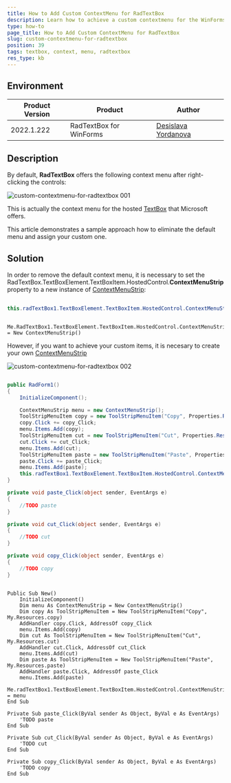 ```yaml
---
title: How to Add Custom ContextMenu for RadTextBox
description: Learn how to achieve a custom contextmenu for the WinForms RadTextBox.
type: how-to 
page_title: How to Add Custom ContextMenu for RadTextBox
slug: custom-contextmenu-for-radtextbox
position: 39
tags: textbox, context, menu, radtextbox
res_type: kb
---
```


## Environment
 
|Product Version|Product|Author|
|----|----|----|
|2022.1.222|RadTextBox for WinForms|[Desislava Yordanova](https://www.telerik.com/blogs/author/desislava-yordanova)|


## Description

By default, **RadTextBox** offers the following context menu after right-clicking the controls:
 
![custom-contextmenu-for-radtextbox 001](images/custom-contextmenu-for-radtextbox001.png)

This is actually the context menu for the hosted [TextBox](https://docs.microsoft.com/en-us/dotnet/api/system.windows.forms.textbox?view=windowsdesktop-6.0) that Microsoft offers.

This article demonstrates a sample approach how to eliminate the default menu and assign your custom one.

## Solution

In order to remove the default context menu, it is necessary to set the RadTextBox.TextBoxElement.TextBoxItem.HostedControl.**ContextMenuStrip** property to a new instance of [ContextMenuStrip](https://docs.microsoft.com/en-us/dotnet/api/system.windows.forms.contextmenustrip?view=windowsdesktop-6.0):

````C#  
   
this.radTextBox1.TextBoxElement.TextBoxItem.HostedControl.ContextMenuStrip = new ContextMenuStrip();

````
````VB.NET

Me.RadTextBox1.TextBoxElement.TextBoxItem.HostedControl.ContextMenuStrip = New ContextMenuStrip()

````

However, if you want to achieve your custom items, it is necesary to create your own [ContextMenuStrip](https://docs.microsoft.com/en-us/dotnet/api/system.windows.forms.contextmenustrip?view=windowsdesktop-6.0)

![custom-contextmenu-for-radtextbox 002](images/custom-contextmenu-for-radtextbox002.png)
 
````C#  

public RadForm1()
{
    InitializeComponent();

    ContextMenuStrip menu = new ContextMenuStrip();
    ToolStripMenuItem copy = new ToolStripMenuItem("Copy", Properties.Resources.copy); 
    copy.Click += copy_Click;
    menu.Items.Add(copy);
    ToolStripMenuItem cut = new ToolStripMenuItem("Cut", Properties.Resources.cut);
    cut.Click += cut_Click;
    menu.Items.Add(cut);
    ToolStripMenuItem paste = new ToolStripMenuItem("Paste", Properties.Resources.paste); 
    paste.Click += paste_Click;
    menu.Items.Add(paste);
    this.radTextBox1.TextBoxElement.TextBoxItem.HostedControl.ContextMenuStrip = menu;
}

private void paste_Click(object sender, EventArgs e)
{
    //TODO paste
}

private void cut_Click(object sender, EventArgs e)
{
    //TODO cut
}

private void copy_Click(object sender, EventArgs e)
{
    //TODO copy
}

````
````VB.NET

Public Sub New()
    InitializeComponent()
    Dim menu As ContextMenuStrip = New ContextMenuStrip()
    Dim copy As ToolStripMenuItem = New ToolStripMenuItem("Copy", My.Resources.copy)
    AddHandler copy.Click, AddressOf copy_Click
    menu.Items.Add(copy)
    Dim cut As ToolStripMenuItem = New ToolStripMenuItem("Cut", My.Resources.cut)
    AddHandler cut.Click, AddressOf cut_Click
    menu.Items.Add(cut)
    Dim paste As ToolStripMenuItem = New ToolStripMenuItem("Paste", My.Resources.paste)
    AddHandler paste.Click, AddressOf paste_Click
    menu.Items.Add(paste)
    Me.radTextBox1.TextBoxElement.TextBoxItem.HostedControl.ContextMenuStrip = menu
End Sub

Private Sub paste_Click(ByVal sender As Object, ByVal e As EventArgs)
    'TODO paste
End Sub

Private Sub cut_Click(ByVal sender As Object, ByVal e As EventArgs)
    'TODO cut
End Sub

Private Sub copy_Click(ByVal sender As Object, ByVal e As EventArgs)
    'TODO copy
End Sub

````

